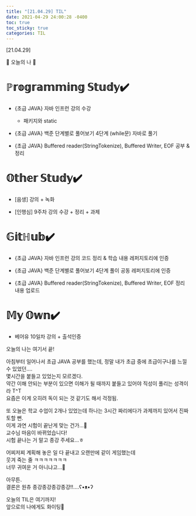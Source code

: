 ```yaml
---
title: "[21.04.29] TIL"
date: 2021-04-29 24:00:28 -0400
toc: true
toc_sticky: true
categories: TIL
---
```


[21.04.29]

🙌 오늘의 나 🙌

# ℙ𝕣𝕠𝕘𝕣𝕒𝕞𝕞𝕚𝕟𝕘 𝕊𝕥𝕦𝕕𝕪✔️

- {초급 JAVA} 자바 인프런 강의 수강    
    * 패키지와 static

- {초급 JAVA} 백준 단계별로 풀어보기 4단계 (while문) 자바로 풀기

- {초급 JAVA} Buffered reader(StringTokenize), Buffered Writer, EOF 공부 & 정리
  

# 𝕆𝕥𝕙𝕖𝕣 𝕊𝕥𝕦𝕕𝕪✔️
- [음생]  강의 + 녹화

- [인행심] 9주차 강의 수강 + 정리 + 과제 

# 𝔾𝕚𝕥ℍ𝕦𝕓✔️

- {초급 JAVA} 자바 인프런 강의 코드 정리 & 학습 내용 레퍼지토리에 인증

- {초급 JAVA} 백준 단계별로 풀어보기 4단계 풀이 공동 레퍼지토리에 인증

- {초급 JAVA} Buffered reader(StringTokenize), Buffered Writer, EOF 정리 내용 업로드


# 𝕄𝕪 𝕆𝕨𝕟✔️

- 베어유 10일차 강의 + 출석인증





오늘의 나는 여기서 끝!   

아침부터 일어나서 초급 JAVA 공부를 했는데, 정말 내가 초급 중에 초급이구나를 느낄 수 있었던....   
몇시간을 붙들고 있었는지 모르겠다.     
약간 이해 안되는 부분이 있으면 이해가 될 때까지 붙들고 있어야 직성이 풀리는 성격이라 T^T        
요즘은 이게 오히려 독이 되는 것 같기도 해서 걱정됨.    
     
또 오늘은 학교 수업이 2개나 있었는데 하나는 3시간 짜리에다가 과제까지 있어서 진짜 토할 뻔.        
이게 과연 시험이 끝난게 맞는 건가...🤔    
교수님 마음이 바뀌었습니다!      
시험 끝나는 거 말고 종강 주세요...ㅎ   

어찌저찌 계획해 놓은 일 다 끝내고 오랜만에 같이 게임했는데       
웃겨 죽는 줄 ㅋㅋㅋㅋㅋㅋㅋ        
너무 귀여운 거 아니냐고...🤭

아무튼.       
결론은 원츄 종강종강종강종강!!....ʕ•ᴥ•ʔ      

오늘의 TIL은 여기까지!    
앞으로의 나에게도 화이팅🌸            
